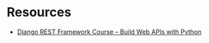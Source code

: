 # Resources

- [Django REST Framework Course – Build Web APIs with Python](https://www.youtube.com/watch?v=tujhGdn1EMI)
